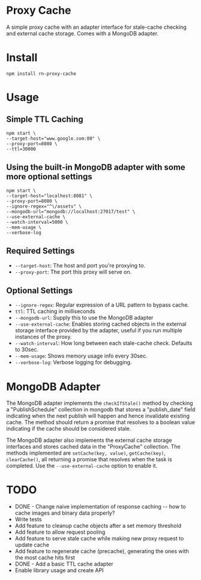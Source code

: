 # Proxy Cache

A simple proxy cache with an adapter interface for stale-cache checking and external cache storage. Comes with a MongoDB adapter.


# Install

    npm install rn-proxy-cache


# Usage

## Simple TTL Caching

    npm start \
    --target-host="www.google.com:80" \
    --proxy-port=8080 \
    --ttl=30000

## Using the built-in MongoDB adapter with some more optional settings

    npm start \
    --target-host="localhost:8081" \
    --proxy-port=8080 \
    --ignore-regex="^\/assets" \
    --mongodb-url="mongodb://localhost:27017/test" \
    --use-external-cache \
    --watch-interval=5000 \
    --mem-usage \
    --verbose-log

## Required Settings

- `--target-host`: The host and port you're proxying to.
- `--proxy-port`: The port this proxy will serve on.

## Optional Settings

- `--ignore-regex`: Regular expression of a URL pattern to bypass cache.
- `ttl`: TTL caching in milliseconds
- `--mongodb-url`: Supply this to use the MongoDB adapter
- `--use-external-cache`: Enables storing cached objects in the external storage interface provided by the adapter, useful if you run multiple instances of the proxy.
- `--watch-interval`: How long between each stale-cache check. Defaults to 30sec.
- `--mem-usage`: Shows memory usage info every 30sec.
- `--verbose-log`: Verbose logging for debugging.

# MongoDB Adapter

The MongoDB adapter implements the `checkIfStale()` method by checking a "PublishSchedule" collection in mongodb that stores a "publish_date" field
indicating when the next publish will happen and hence invalidate existing cache. The method should return a promise that resolves to a boolean value indicating if the cache should be considered stale.

The MongoDB adapter also implements the external cache storage interfaces and stores cached data in the "ProxyCache" collection.
The methods implemented are `setCache(key, value)`, `getCache(key)`, `clearCache()`, all returning a promise that resolves when the task is completed.
Use the `--use-external-cache` option to enable it.

# TODO

- DONE - Change naive implementation of response caching -- how to cache images and binary data properly?
- Write tests
- Add feature to cleanup cache objects after a set memory threshold
- Add feature to allow request pooling
- Add feature to serve stale cache while making new proxy request to update cache
- Add feature to regenerate cache (precache), generating the ones with the most cache hits first
- DONE - Add a basic TTL cache adapter
- Enable library usage and create API
